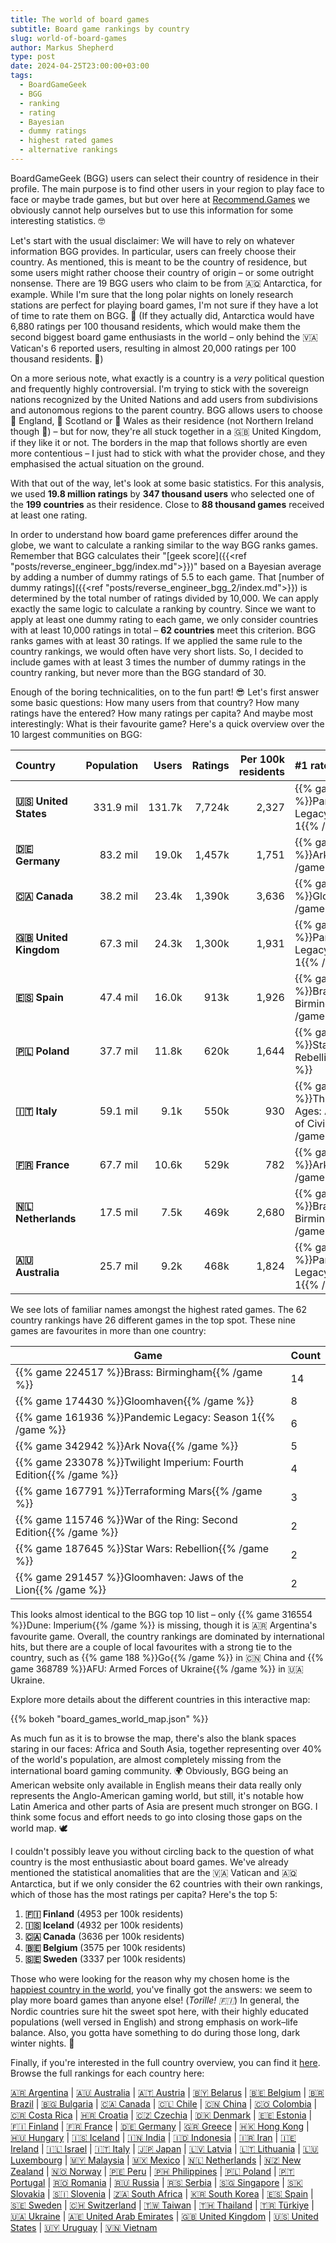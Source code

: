 ```yaml
---
title: The world of board games
subtitle: Board game rankings by country
slug: world-of-board-games
author: Markus Shepherd
type: post
date: 2024-04-25T23:00:00+03:00
tags:
  - BoardGameGeek
  - BGG
  - ranking
  - rating
  - Bayesian
  - dummy ratings
  - highest rated games
  - alternative rankings
---
```


<script type="text/javascript" src="https://cdn.bokeh.org/bokeh/release/bokeh-3.4.1.min.js" ></script>
<script type="text/javascript" src="https://cdn.bokeh.org/bokeh/release/bokeh-widgets-3.4.1.min.js" ></script>
<script type="text/javascript" src="https://cdn.bokeh.org/bokeh/release/bokeh-tables-3.4.1.min.js" ></script>
<script type="text/javascript" src="https://cdn.bokeh.org/bokeh/release/bokeh-api-3.4.1.min.js" ></script>

BoardGameGeek (BGG) users can select their country of residence in their profile. The main purpose is to find other users in your region to play face to face or maybe trade games, but but over here at [Recommend.Games](https://recommend.games/#/) we obviously cannot help ourselves but to use this information for some interesting statistics. 🤓

Let's start with the usual disclaimer: We will have to rely on whatever information BGG provides. In particular, users can freely choose their country. As mentioned, this is meant to be the country of residence, but some users might rather choose their country of origin – or some outright nonsense. There are 19 BGG users who claim to be from 🇦🇶 Antarctica, for example. While I'm sure that the long polar nights on lonely research stations are perfect for playing board games, I'm not sure if they have a lot of time to rate them on BGG. 🐧 (If they actually did, Antarctica would have 6,880 ratings per 100 thousand residents, which would make them the second biggest board game enthusiasts in the world – only behind the 🇻🇦 Vatican's 6 reported users, resulting in almost 20,000 ratings per 100 thousand residents. 🙏)

On a more serious note, what exactly is a country is a *very* political question and frequently highly controversial. I'm trying to stick with the sovereign nations recognized by the United Nations and️ add users from subdivisions and autonomous regions to the parent country. BGG allows users to choose 🏴󠁧󠁢󠁥󠁮󠁧󠁿 England, 🏴󠁧󠁢󠁳󠁣󠁴󠁿 Scotland or 🏴󠁧󠁢󠁷󠁬󠁳󠁿 Wales as their residence (not Northern Ireland though 🤔) – but for now, they're all stuck together in a 🇬🇧 United Kingdom, if they like it or not. The borders in the map that follows shortly are even more contentious – I just had to stick with what the provider chose, and they emphasised the actual situation on the ground.

With that out of the way, let's look at some basic statistics. For this analysis, we used **19.8 million ratings** by **347 thousand users** who selected one of the **199 countries** as their residence. Close to **88 thousand games** received at least one rating.

In order to understand how board game preferences differ around the globe, we want to calculate a ranking similar to the way BGG ranks games. Remember that BGG calculates their "[geek score]({{<ref "posts/reverse_engineer_bgg/index.md">}})" based on a Bayesian average by adding a number of dummy ratings of 5.5 to each game. That [number of dummy ratings]({{<ref "posts/reverse_engineer_bgg_2/index.md">}}) is determined by the total number of ratings divided by 10,000. We can apply exactly the same logic to calculate a ranking by country. Since we want to apply at least one dummy rating to each game, we only consider countries with at least 10,000 ratings in total – **62 countries** meet this criterion. BGG ranks games with at least 30 ratings. If we applied the same rule to the country rankings, we would often have very short lists. So, I decided to include games with at least 3 times the number of dummy ratings in the country ranking, but never more than the BGG standard of 30.

Enough of the boring technicalities, on to the fun part! 😎 Let's first answer some basic questions: How many users from that country? How many ratings have the entered? How many ratings per capita? And maybe most interestingly: What is their favourite game? Here's a quick overview over the 10 largest communities on BGG:

| Country           | Population | Users  | Ratings | Per 100k residents | #1 rated game                                                                 |
|:------------------|-----------:|-------:|--------:|-------------------:|:------------------------------------------------------------------------------|
| **🇺🇸 United States**  | 331.9 mil  | 131.7k | 7,724k   | 2,327               | {{% game 161936 %}}Pandemic Legacy: Season 1{{% /game %}}                     |
| **🇩🇪 Germany**        | 83.2 mil   | 19.0k  | 1,457k   | 1,751               | {{% game 342942 %}}Ark Nova{{% /game %}}                                      |
| **🇨🇦 Canada**         | 38.2 mil   | 23.4k  | 1,390k   | 3,636               | {{% game 174430 %}}Gloomhaven{{% /game %}}                                    |
| **🇬🇧 United Kingdom** | 67.3 mil   | 24.3k  | 1,300k   | 1,931               | {{% game 161936 %}}Pandemic Legacy: Season 1{{% /game %}}                     |
| **🇪🇸 Spain**          | 47.4 mil   | 16.0k  | 913k    | 1,926               | {{% game 224517 %}}Brass: Birmingham{{% /game %}}                             |
| **🇵🇱 Poland**         | 37.7 mil   | 11.8k  | 620k    | 1,644               | {{% game 187645 %}}Star Wars: Rebellion{{% /game %}}                          |
| **🇮🇹 Italy**          | 59.1 mil   | 9.1k   | 550k    | 930                | {{% game 182028 %}}Through the Ages: A New Story of Civilization{{% /game %}} |
| **🇫🇷 France**         | 67.7 mil   | 10.6k  | 529k    | 782                | {{% game 342942 %}}Ark Nova{{% /game %}}                                      |
| **🇳🇱 Netherlands**    | 17.5 mil   | 7.5k   | 469k    | 2,680               | {{% game 224517 %}}Brass: Birmingham{{% /game %}}                             |
| **🇦🇺 Australia**      | 25.7 mil   | 9.2k   | 468k    | 1,824               | {{% game 161936 %}}Pandemic Legacy: Season 1{{% /game %}}                     |

We see lots of familiar names amongst the highest rated games. The 62 country rankings have 26 different games in the top spot. These nine games are favourites in more than one country:

| Game                                                              | Count |
|-------------------------------------------------------------------|-------|
| {{% game 224517 %}}Brass: Birmingham{{% /game %}}                 | 14    |
| {{% game 174430 %}}Gloomhaven{{% /game %}}                        | 8     |
| {{% game 161936 %}}Pandemic Legacy: Season 1{{% /game %}}         | 6     |
| {{% game 342942 %}}Ark Nova{{% /game %}}                          | 5     |
| {{% game 233078 %}}Twilight Imperium: Fourth Edition{{% /game %}} | 4     |
| {{% game 167791 %}}Terraforming Mars{{% /game %}}                 | 3     |
| {{% game 115746 %}}War of the Ring: Second Edition{{% /game %}}   | 2     |
| {{% game 187645 %}}Star Wars: Rebellion{{% /game %}}              | 2     |
| {{% game 291457 %}}Gloomhaven: Jaws of the Lion{{% /game %}}      | 2     |

This looks almost identical to the BGG top 10 list – only {{% game 316554 %}}Dune: Imperium{{% /game %}} is missing, though it is 🇦🇷 Argentina's favourite game. Overall, the country rankings are dominated by international hits, but there are a couple of local favourites with a strong tie to the country, such as {{% game 188 %}}Go{{% /game %}} in 🇨🇳 China and {{% game 368789 %}}AFU: Armed Forces of Ukraine{{% /game %}} in 🇺🇦 Ukraine.

Explore more details about the different countries in this interactive map:

{{% bokeh "board_games_world_map.json" %}}

As much fun as it is to browse the map, there's also the blank spaces staring in our faces: Africa and South Asia, together representing over 40% of the world's population, are almost completely missing from the international board gaming community. 🌍 Obviously, BGG being an American website only available in English means their data really only represents the Anglo-American gaming world, but still, it's notable how Latin America and other parts of Asia are present much stronger on BGG. I think some focus and effort needs to go into closing those gaps on the world map. 🕊️

I couldn't possibly leave you without circling back to the question of what country is the most enthusiastic about board games. We've already mentioned the statistical anomalities that are the 🇻🇦 Vatican and 🇦🇶 Antarctica, but if we only consider the 62 countries with their own rankings, which of those has the most ratings per capita? Here's the top 5:

1. **🇫🇮 Finland** (4953 per 100k residents)
2. **🇮🇸 Iceland** (4932 per 100k residents)
3. **🇨🇦 Canada** (3636 per 100k residents)
4. **🇧🇪 Belgium** (3575 per 100k residents)
5. **🇸🇪 Sweden** (3337 per 100k residents)

Those who were looking for the reason why my chosen home is the [happiest country in the world](https://yle.fi/a/74-20080027), you've finally got the answers: we seem to play more board games than anyone else! (*Torille! 🇫🇮*) In general, the Nordic countries sure hit the sweet spot here, with their highly educated populations (well versed in English) and strong emphasis on work–life balance. Also, you gotta have something to do during those long, dark winter nights. 🌌

Finally, if you're interested in the full country overview, you can find it [here](countries.csv). Browse the full rankings for each country here:

[🇦🇷 Argentina](rankings/ar.csv) | [🇦🇺 Australia](rankings/au.csv) | [🇦🇹 Austria](rankings/at.csv) | [🇧🇾 Belarus](rankings/by.csv) | [🇧🇪 Belgium](rankings/be.csv) | [🇧🇷 Brazil](rankings/br.csv) | [🇧🇬 Bulgaria](rankings/bg.csv) | [🇨🇦 Canada](rankings/ca.csv) | [🇨🇱 Chile](rankings/cl.csv) | [🇨🇳 China](rankings/cn.csv) | [🇨🇴 Colombia](rankings/co.csv) | [🇨🇷 Costa Rica](rankings/cr.csv) | [🇭🇷 Croatia](rankings/hr.csv) | [🇨🇿 Czechia](rankings/cz.csv) | [🇩🇰 Denmark](rankings/dk.csv) | [🇪🇪 Estonia](rankings/ee.csv) | [🇫🇮 Finland](rankings/fi.csv) | [🇫🇷 France](rankings/fr.csv) | [🇩🇪 Germany](rankings/de.csv) | [🇬🇷 Greece](rankings/gr.csv) | [🇭🇰 Hong Kong](rankings/hk.csv) | [🇭🇺 Hungary](rankings/hu.csv) | [🇮🇸 Iceland](rankings/is.csv) | [🇮🇳 India](rankings/in.csv) | [🇮🇩 Indonesia](rankings/id.csv) | [🇮🇷 Iran](rankings/ir.csv) | [🇮🇪 Ireland](rankings/ie.csv) | [🇮🇱 Israel](rankings/il.csv) | [🇮🇹 Italy](rankings/it.csv) | [🇯🇵 Japan](rankings/jp.csv) | [🇱🇻 Latvia](rankings/lv.csv) | [🇱🇹 Lithuania](rankings/lt.csv) | [🇱🇺 Luxembourg](rankings/lu.csv) | [🇲🇾 Malaysia](rankings/my.csv) | [🇲🇽 Mexico](rankings/mx.csv) | [🇳🇱 Netherlands](rankings/nl.csv) | [🇳🇿 New Zealand](rankings/nz.csv) | [🇳🇴 Norway](rankings/no.csv) | [🇵🇪 Peru](rankings/pe.csv) | [🇵🇭 Philippines](rankings/ph.csv) | [🇵🇱 Poland](rankings/pl.csv) | [🇵🇹 Portugal](rankings/pt.csv) | [🇷🇴 Romania](rankings/ro.csv) | [🇷🇺 Russia](rankings/ru.csv) | [🇷🇸 Serbia](rankings/rs.csv) | [🇸🇬 Singapore](rankings/sg.csv) | [🇸🇰 Slovakia](rankings/sk.csv) | [🇸🇮 Slovenia](rankings/si.csv) | [🇿🇦 South Africa](rankings/za.csv) | [🇰🇷 South Korea](rankings/kr.csv) | [🇪🇸 Spain](rankings/es.csv) | [🇸🇪 Sweden](rankings/se.csv) | [🇨🇭 Switzerland](rankings/ch.csv) | [🇹🇼 Taiwan](rankings/tw.csv) | [🇹🇭 Thailand](rankings/th.csv) | [🇹🇷 Türkiye](rankings/tr.csv) | [🇺🇦 Ukraine](rankings/ua.csv) | [🇦🇪 United Arab Emirates](rankings/ae.csv) | [🇬🇧 United Kingdom](rankings/gb.csv) | [🇺🇸 United States](rankings/us.csv) | [🇺🇾 Uruguay](rankings/uy.csv) | [🇻🇳 Vietnam](rankings/vn.csv)
